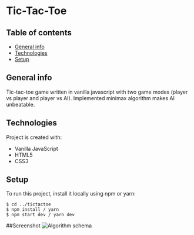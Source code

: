 # Tic-Tac-Toe

## Table of contents

- [General info](#general-info)
- [Technologies](#tenchnologies)
- [Setup](#setup)

## General info

Tic-tac-toe game written in vanilla javascript with two game modes (player vs player and player vs AI). Implemented minimax algorithm makes AI unbeatable.

## Technologies

Project is created with:

- Vanilla JavaScript
- HTML5
- CSS3

## Setup

To run this project, install it locally using npm or yarn:

```
$ cd ../tictactoe
$ npm install / yarn
$ npm start dev / yarn dev
```

##Screenshot
![Algorithm schema](./screenshotsr/ss.png)
